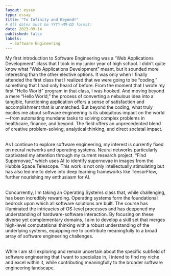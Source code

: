 ```yaml
---
layout: essay
type: essay
title: "To Infinity and Beyond!"
# All dates must be YYYY-MM-DD format!
date: 2023-09-14
published: false
labels:
  - Software Engineering
---
```


<p>
  My first introduction to Software Engineering was a “Web Applications Development” class that I took in my junior year of high school. I didn’t quite know what “Web Applications Development” meant, but it sounded more interesting 
than the other elective options. It was only when I finally attended the first class that I realized that we were going to be “coding,” something that I had only heard of before. From the moment that I wrote my first "Hello World" program 
in that class, I was hooked. And moving beyond a mere “Hello World,” the process of converting a nebulous idea into a tangible, functioning application offers a sense of satisfaction and accomplishment that is unmatched. But beyond 
the coding, what truly excites me about software engineering is its ubiquitous impact on the world—from automating mundane tasks to solving complex problems in healthcare, finance, and beyond. The field offers an unprecedented blend of 
creative problem-solving, analytical thinking, and direct societal impact. 
<br><br>

As I continue to explore software engineering, my interest is currently fixed on neural networks and operating systems. Neural networks particularly captivated my attention through my current research project, “Find Supernovae,” which 
uses AI to identify supernovae in images from the Hubble Space Telescope. This work is not only intellectually stimulating but has also led me to delve into deep learning frameworks like TensorFlow, further nourishing my enthusiasm for AI. 
<br><br>

Concurrently, I'm taking an Operating Systems class that, while challenging, has been incredibly rewarding. Operating systems form the foundational bedrock upon which all software solutions are built. The course has illuminated the
intricacies of OS-level processes and has deepened my understanding of hardware-software interaction. By focusing on these diverse yet complementary domains, I aim to develop a skill set that merges high-level computational thinking 
with a robust understanding of the underlying systems, equipping me to contribute meaningfully to a broad array of software engineering challenges.
<br><br>

While I am still exploring and remain uncertain about the specific subfield of software engineering that I want to specialize in, I intend to find my niche and excel within it, while contributing meaningfully to the broader 
software engineering landscape.
</p>
